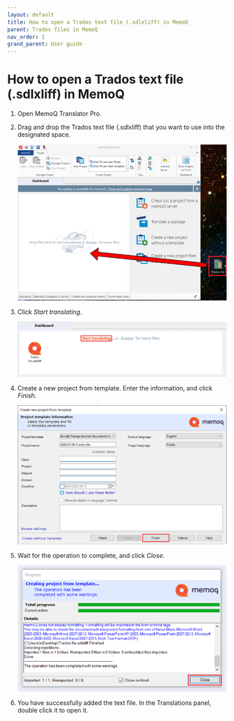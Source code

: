 ```yaml
---
layout: default
title: How to open a Trados text file (.sdlxliff) in MemoQ
parent: Trados files in MemoQ
nav_order: 1
grand_parent: User guide
---
```


# How to open a Trados text file (.sdlxliff) in MemoQ

1.	Open MemoQ Translator Pro.
2.	Drag and drop the Trados text file (.sdlxliff) that you want to use into the designated space.

    ![](../../../assets/images/Picture1.png)

3.	Click *Start translating*.

    ![](../../../assets/images/Picture2.png)

4.	Create a new project from template. Enter the information, and click *Finish*.

    ![](../../../assets/images/Picture3.png)

5.	Wait for the operation to complete, and click *Close*.

    ![](../../../assets/images/Picture4.png)

6.	You have successfully added the text file. In the Translations panel, double click it to open it.